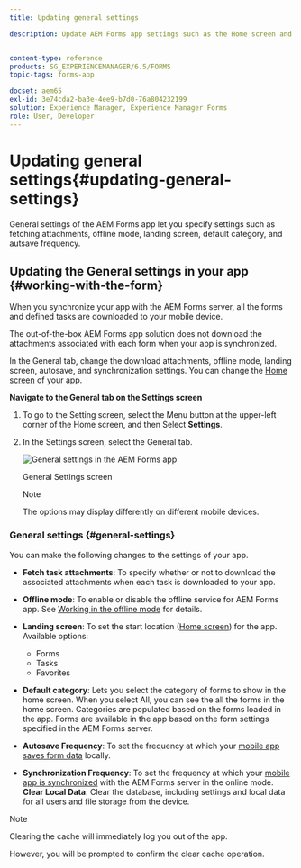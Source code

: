 ```yaml
---
title: Updating general settings

description: Update AEM Forms app settings such as the Home screen and fetch Startpoints and attachments options


content-type: reference
products: SG_EXPERIENCEMANAGER/6.5/FORMS
topic-tags: forms-app

docset: aem65
exl-id: 3e74cda2-ba3e-4ee9-b7d0-76a804232199
solution: Experience Manager, Experience Manager Forms
role: User, Developer
---
```

# Updating general settings{#updating-general-settings}

General settings of the AEM Forms app let you specify settings such as fetching attachments, offline mode, landing screen, default category, and autsave frequency.

## Updating the General settings in your app {#working-with-the-form}

When you synchronize your app with the AEM Forms server, all the forms and defined tasks are downloaded to your mobile device.

The out-of-the-box AEM Forms app solution does not download the attachments associated with each form when your app is synchronized.

In the General tab, change the download attachments, offline mode, landing screen, autosave, and synchronization settings. You can change the [Home screen](../../forms/using/home-screen.md) of your app.

**Navigate to the General tab on the Settings screen**

1. To go to the Setting screen, select the Menu button at the upper-left corner of the Home screen, and then Select **Settings**.
1. In the Settings screen, select the General tab.

   ![General settings in the AEM Forms app](assets/gen-settings-1.png)

   General Settings screen

   >[!NOTE]
   >
   >The options may display differently on different mobile devices.

### General settings {#general-settings}

You can make the following changes to the settings of your app.

* **Fetch task attachments**: To specify whether or not to download the associated attachments when each task is downloaded to your app.
* **Offline mode**: To enable or disable the offline service for AEM Forms app. See [Working in the offline mode](/help/forms/using/work-offline-mode.md) for details.
* **Landing screen**: To set the start location ([Home screen](../../forms/using/home-screen.md)) for the app.
  Available options:

  * Forms
  * Tasks
  * Favorites

* **Default category**: Lets you select the category of forms to show in the home screen. When you select All, you can see the all the forms in the home screen. Categories are populated based on the forms loaded in the app. Forms are available in the app based on the form settings specified in the AEM Forms server.

* **Autosave Frequency**: To set the frequency at which your [mobile app saves form data](../../forms/using/autosave-data-app.md) locally.
* **Synchronization Frequency**: To set the frequency at which your [mobile app is synchronized](../../forms/using/sync-app.md) with the AEM Forms server in the online mode.
**Clear Local Data**: Clear the database, including settings and local data for all users and file storage from the device.

>[!NOTE]
>
>Clearing the cache will immediately log you out of the app.
>
>However, you will be prompted to confirm the clear cache operation.
